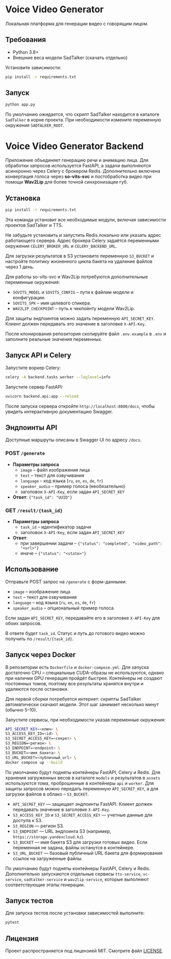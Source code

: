# Voice Video Generator

Локальная платформа для генерации видео с говорящим лицом.

## Требования

- Python 3.8+
- Внешние веса модели SadTalker (скачать отдельно)

Установите зависимости:

```bash
pip install -r requirements.txt
```

## Запуск

```bash
python app.py
```

По умолчанию ожидается, что скрипт SadTalker находится в каталоге `SadTalker` в корне проекта. При необходимости измените переменную окружения `SADTALKER_ROOT`.

# Voice Video Generator Backend

Приложение объединяет генерацию речи и анимацию лица. Для обработки запросов используется FastAPI, а задачи выполняются асинхронно через Celery c брокером Redis.
Дополнительно включена конвертация голоса через **so-vits-svc** и постобработка видео при помощи **Wav2Lip** для более точной синхронизации губ.

## Установка

```bash
pip install -r requirements.txt
```
Эта команда установит все необходимые модули, включая зависимости проектов SadTalker и TTS.

Не забудьте установить и запустить Redis локально или указать адрес работающего сервера. Адрес брокера Celery задаётся переменными окружения `CELERY_BROKER_URL` и `CELERY_BACKEND_URL`.

Для загрузки результатов в S3 установите переменную `S3_BUCKET` и настройте политику жизненного цикла бакета на удаление файлов через 1 день.

Для работы so-vits-svc и Wav2Lip потребуются дополнительные переменные окружения:
- `SOVITS_MODEL` и `SOVITS_CONFIG` – пути к файлам модели и конфигурации.
- `SOVITS_SPK` – имя целевого спикера.
- `WAV2LIP_CHECKPOINT` – путь к чекпойнту модели Wav2Lip.

Для защиты эндпоинтов можно задать переменную `API_SECRET_KEY`. Клиент должен передавать это значение в заголовке `X-API-Key`.

После клонирования репозитория скопируйте файл `.env.example` в `.env` и заполните реальные значения переменных.

## Запуск API и Celery

Запустите воркер Celery:

```bash
celery -A backend.tasks worker --loglevel=info
```

Запустите сервер FastAPI:

```bash
uvicorn backend.api:app --reload
```

После запуска сервера откройте `http://localhost:8000/docs`, чтобы увидеть интерактивную документацию Swagger.

## Эндпоинты API

Доступные маршруты описаны в Swagger UI по адресу `/docs`.

### POST `/generate`

- **Параметры запроса**
  - `image` – файл изображения лица
  - `text` – текст для озвучивания
  - `language` – код языка (`ru`, `en`, `es`, `de`, `fr`)
  - `speaker_audio` – пример голоса (необязательно)
  - заголовок `X-API-Key`, если задан `API_SECRET_KEY`
- **Ответ**: `{"task_id": "UUID"}`

### GET `/result/{task_id}`

- **Параметры запроса**
  - `task_id` – идентификатор задачи
  - заголовок `X-API-Key`, если задан `API_SECRET_KEY`
- **Ответ**:
  - при завершении задачи – `{"status": "completed", "video_path": "<url>"}`
  - иначе – `{"status": "<state>"}`

## Использование

Отправьте POST запрос на `/generate` с форм-данными:

- `image` – изображение лица
- `text` – текст для озвучивания
- `language` – код языка (`ru`, `en`, `es`, `de`, `fr`)
- `speaker_audio` – опциональный пример голоса

Если задан `API_SECRET_KEY`, передавайте его в заголовке `X-API-Key` для обоих запросов.

В ответе будет `task_id`. Статус и путь до готового видео можно получить по `/result/{task_id}`.


## Запуск через Docker

В репозитории есть `Dockerfile` и `docker-compose.yml`. Для запуска достаточно CPU – специальные CUDA-образы не используются, однако при наличии GPU генерация пройдёт быстрее. Контейнеры не создают постоянных томов, поэтому все результаты хранятся внутри и удаляются после остановки.

Для первой сборки потребуется интернет: скрипты SadTalker автоматически скачают модели. Этот шаг занимает несколько минут (обычно 5–10).

Запустите сервисы, при необходимости указав переменные окружения:

```bash
API_SECRET_KEY=<ключ> \
S3_ACCESS_KEY_ID=<id> \
S3_SECRET_ACCESS_KEY=<секрет> \
S3_REGION=<регион> \
S3_ENDPOINT=<endpoint> \
S3_BUCKET=<имя_бакета> \
S3_URL_BUCKET=<публичный_url> \
docker compose up --build
```


По умолчанию будут подняты контейнеры FastAPI, Celery и Redis. Для хранения
загруженных весов в каталоге `models` и результатов в `assets` используются
тома, проброшенные в контейнеры `api` и `worker`. Для защиты запросов можно
передать переменную `API_SECRET_KEY`, а для загрузки файлов в облако –
`S3_BUCKET`.

* `API_SECRET_KEY` — защищает эндпоинты FastAPI. Клиент должен передавать значение в заголовке `X-API-Key`.
* `S3_ACCESS_KEY_ID` и `S3_SECRET_ACCESS_KEY` — учетные данные для доступа к S3.
* `S3_REGION` — регион S3.
* `S3_ENDPOINT` — URL эндпоинта S3 (например, `https://storage.yandexcloud.kz`).
* `S3_BUCKET` — имя бакета S3 для загрузки готовых видео. Если переменная не задана, файлы останутся в контейнере.
* `S3_URL_BUCKET` — базовый публичный URL бакета для формирования ссылок на загруженные файлы.

По умолчанию будут подняты контейнеры FastAPI, Celery и Redis. Дополнительно
запускаются отдельные сервисы `tts-service`, `vc-service`, `sadtalker-service`
и `wav2lip-service`, которые выполняют соответствующие этапы генерации.
## Запуск тестов
Для запуска тестов после установки зависимостей выполните:
```bash
pytest
```

## Лицензия

Проект распространяется под лицензией MIT. Смотрите файл [LICENSE](LICENSE).
